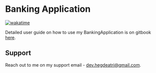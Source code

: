 ﻿# Banking Application
[![wakatime](https://wakatime.com/badge/user/ee5b4fd5-a7ea-4b3c-b25e-710e5842ef79/project/6564c047-043d-426e-966f-7a6915dbef57.svg)](https://wakatime.com/badge/user/ee5b4fd5-a7ea-4b3c-b25e-710e5842ef79/project/6564c047-043d-426e-966f-7a6915dbef57)

Detailed user guide on how to use my BankingApplication is on gitbook [here](https://hegdeatri.gitbook.io/banking-application/).

## Support

Reach out to me on my support email - dev.hegdeatri@gmail.com.
